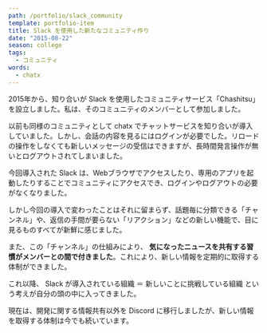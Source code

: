 ```yaml
---
path: /portfolio/slack_community
template: portfolio-item
title: Slack を使用した新たなコミュニティ作り
date: "2015-08-22"
season: college
tags:
  - コミュニティ
words:
  - chatx
---
```


2015年から、知り合いが Slack を使用したコミュニティサービス「Chashitsu」を設立しました。私は、そのコミュニティのメンバーとして参加しました。

以前も同様のコミュニティとして chatx でチャットサービスを知り合いが導入していました。しかし、会話の内容を見るにはログインが必要でした。リロードの操作をしなくても新しいメッセージの受信はできますが、長時間発言操作が無いとログアウトされてしまいました。

今回導入された Slack は、Webブラウザでアクセスしたり、専用のアプリを起動したりすることでコミュニティにアクセスでき、ログインやログアウトの必要がなくなりました。

しかし今回の導入で変わったことはそれに留まらず、話題毎に分類できる「チャンネル」や、返信の手間が要らない「リアクション」などの新しい機能で、目に見るものすべてが新鮮に感じました。

また、この「チャンネル」の仕組みにより、 **気になったニュースを共有する習慣がメンバーとの間で付きました**。これにより、新しい情報を定期的に取得する体制ができました。

これ以降、 Slack が導入されている組織 ＝ 新しいことに挑戦している組織 という考えが自分の頭の中に入ってきました。

現在は、開発に関する情報共有以外を Discord に移行しましたが、新しい情報を取得する体制は今でも続いています。
